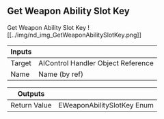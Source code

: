## Get Weapon Ability Slot Key
Get Weapon Ability Slot Key
![[../img/nd_img_GetWeaponAbilitySlotKey.png]]

|Inputs||
|--|--|
| Target | AIControl Handler Object Reference |
| Name | Name (by ref) |

|Outputs||
|--|--|
| Return Value | EWeaponAbilitySlotKey Enum |
